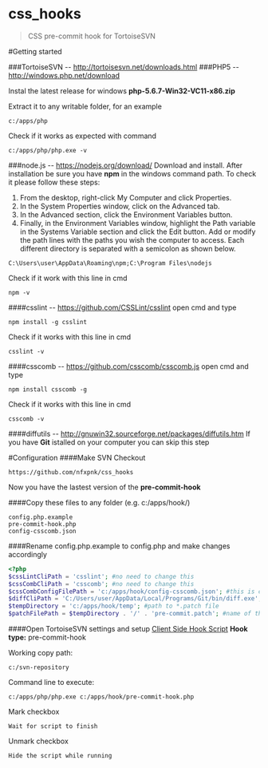 
# css_hooks
>CSS pre-commit hook for TortoiseSVN

#Getting started

###TortoiseSVN -- http://tortoisesvn.net/downloads.html</li>
###PHP5 -- http://windows.php.net/download

Instal the latest release for windows **php-5.6.7-Win32-VC11-x86.zip**

Extract it to any writable folder, for an example
``` 
c:/apps/php
```

Check if it works as expected with command
``` 
c:/apps/php/php.exe -v
```

###node.js -- https://nodejs.org/download/
Download and install. After installation be sure you have **npm** in the windows command path.
To check it please follow these steps:
1. From the desktop, right-click My Computer and click Properties.
2. In the System Properties window, click on the Advanced tab.
3. In the Advanced section, click the Environment Variables button.
4. Finally, in the Environment Variables window, highlight the Path variable in the Systems Variable section and click the Edit button. Add or modify the path lines with the paths you wish the computer to access. Each different directory is separated with a semicolon as shown below.
``` 
C:\Users\user\AppData\Roaming\npm;C:\Program Files\nodejs
```
Check if it work with this line in cmd
``` 
npm -v
```

####csslint -- https://github.com/CSSLint/csslint
open cmd and type 
``` 
npm install -g csslint
```
Check if it works with this line in cmd
``` 
csslint -v
```

####csscomb -- https://github.com/csscomb/csscomb.js
open cmd and type 
``` 
npm install csscomb -g
```
Check if it works with this line in cmd
``` 
csscomb -v
```

####diffutils -- http://gnuwin32.sourceforge.net/packages/diffutils.htm
If you have **Git** istalled on your computer you can skip this step

#Configuration
####Make SVN Checkout
``` 
https://github.com/nfxpnk/css_hooks
```
Now you have the lastest version of the **pre-commit-hook**

####Copy these files to any folder (e.g. c:/apps/hook/)
``` 
config.php.example
pre-commit-hook.php
config-csscomb.json
```
####Rename config.php.example to config.php and make changes accordingly
``` php
<?php
$cssLintCliPath = 'csslint'; #no need to change this
$cssCombCliPath = 'csscomb'; #no need to change this
$cssCombConfigFilePath = 'c:/apps/hook/config-csscomb.json'; #this is config for csscomb
$diffCliPath = 'C:/Users/user/AppData/Local/Programs/Git/bin/diff.exe'; #path to diff.exe
$tempDirectory = 'c:/apps/hook/temp'; #path to *.patch file
$patchFilePath = $tempDirectory . '/' . 'pre-commit.patch'; #name of the generated patch file
```

####Open TortoiseSVN settings and setup [Client Side Hook Script](http://tortoisesvn.net/docs/release/TortoiseSVN_en/tsvn-dug-settings.html#tsvn-dug-settings-hooks)
**Hook type:** pre-commit-hook

Working copy path:
```
c:/svn-repository
```

Command line to execute:
```
c:/apps/php/php.exe c:/apps/hook/pre-commit-hook.php
```

Mark checkbox
```
Wait for script to finish
```

Unmark checkbox
```
Hide the script while running
```





